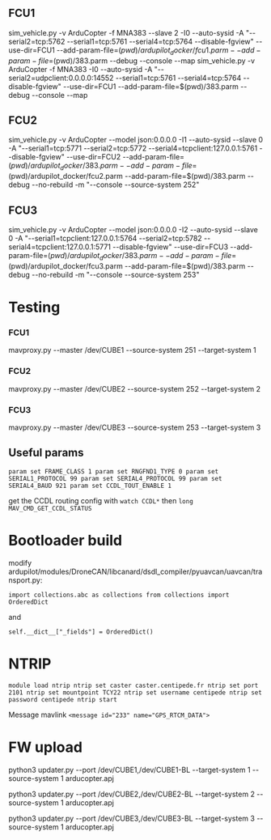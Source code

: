 ## FCU1 

sim_vehicle.py -v ArduCopter -f MNA383 --slave 2 -I0 --auto-sysid -A "--serial2=tcp:5762 --serial1=tcp:5761 --serial4=tcp:5764 --disable-fgview" --use-dir=FCU1 --add-param-file=$(pwd)/ardupilot_docker/fcu1.parm --add-param-file=$(pwd)/383.parm --debug --console --map
sim_vehicle.py -v ArduCopter -f MNA383 -I0 --auto-sysid -A "--serial2=udpclient:0.0.0.0:14552 --serial1=tcp:5761 --serial4=tcp:5764 --disable-fgview" --use-dir=FCU1 --add-param-file=$(pwd)/383.parm --debug --console --map

## FCU2

sim_vehicle.py -v ArduCopter --model json:0.0.0.0 -I1 --auto-sysid --slave 0 -A "--serial1=tcp:5771 --serial2=tcp:5772 --serial4=tcpclient:127.0.0.1:5761 --disable-fgview" --use-dir=FCU2 --add-param-file=$(pwd)/ardupilot_docker/383.parm --add-param-file=$(pwd)/ardupilot_docker/fcu2.parm --add-param-file=$(pwd)/383.parm --debug --no-rebuild -m "--console --source-system 252"

## FCU3

sim_vehicle.py -v ArduCopter --model json:0.0.0.0 -I2 --auto-sysid --slave 0 -A "--serial1=tcpclient:127.0.0.1:5764 --serial2=tcp:5782 --serial4=tcpclient:127.0.0.1:5771 --disable-fgview" --use-dir=FCU3 --add-param-file=$(pwd)/ardupilot_docker/383.parm --add-param-file=$(pwd)/ardupilot_docker/fcu3.parm --add-param-file=$(pwd)/383.parm --debug --no-rebuild -m "--console --source-system 253"


# Testing 
### FCU1

mavproxy.py --master /dev/CUBE1 --source-system 251 --target-system 1


### FCU2
mavproxy.py --master /dev/CUBE2 --source-system 252 --target-system 2

### FCU3 

mavproxy.py --master /dev/CUBE3 --source-system 253 --target-system 3

## Useful params
`param set FRAME_CLASS 1
param set RNGFND1_TYPE 0
param set SERIAL1_PROTOCOL 99
param set SERIAL4_PROTOCOL 99
param set SERIAL4_BAUD 921
param set CCDL_TOUT_ENABLE 1`


get the CCDL routing config with 
``watch CCDL*``
then
`long MAV_CMD_GET_CCDL_STATUS`

# Bootloader build 

modify ardupilot/modules/DroneCAN/libcanard/dsdl_compiler/pyuavcan/uavcan/transport.py:

`import collections.abc as collections
from collections import OrderedDict`

and 

`self.__dict__["_fields"] = OrderedDict()`


# NTRIP 

`module load ntrip
ntrip set caster caster.centipede.fr
ntrip set port 2101
ntrip set mountpoint TCY22
ntrip set username centipede
ntrip set password centipede
ntrip start`


Message mavlink
``<message id="233" name="GPS_RTCM_DATA">``



# FW upload
python3 updater.py --port /dev/CUBE1,/dev/CUBE1-BL --target-system 1 --source-system 1 arducopter.apj

python3 updater.py --port /dev/CUBE2,/dev/CUBE2-BL --target-system 2 --source-system 1 arducopter.apj

python3 updater.py --port /dev/CUBE3,/dev/CUBE3-BL --target-system 3 --source-system 1 arducopter.apj
